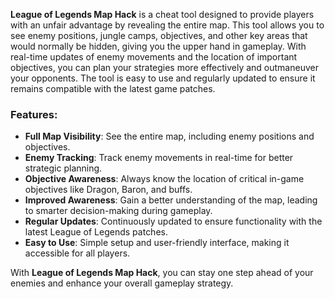 


**League of Legends Map Hack** is a cheat tool designed to provide players with an unfair advantage by revealing the entire map. This tool allows you to see enemy positions, jungle camps, objectives, and other key areas that would normally be hidden, giving you the upper hand in gameplay. With real-time updates of enemy movements and the location of important objectives, you can plan your strategies more effectively and outmaneuver your opponents. The tool is easy to use and regularly updated to ensure it remains compatible with the latest game patches.

### Features:
- **Full Map Visibility**: See the entire map, including enemy positions and objectives.
- **Enemy Tracking**: Track enemy movements in real-time for better strategic planning.
- **Objective Awareness**: Always know the location of critical in-game objectives like Dragon, Baron, and buffs.
- **Improved Awareness**: Gain a better understanding of the map, leading to smarter decision-making during gameplay.
- **Regular Updates**: Continuously updated to ensure functionality with the latest League of Legends patches.
- **Easy to Use**: Simple setup and user-friendly interface, making it accessible for all players.

With **League of Legends Map Hack**, you can stay one step ahead of your enemies and enhance your overall gameplay strategy.

